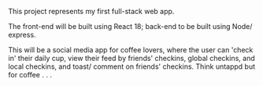 This project represents my first full-stack web app.

The front-end will be built using React 18; back-end to be built using Node/ express.

This will be a social media app for coffee lovers, where the user can 'check in' their daily cup, view their feed by friends' checkins, global checkins, and local checkins, and toast/ comment on friends' checkins. Think untappd but for coffee . . .